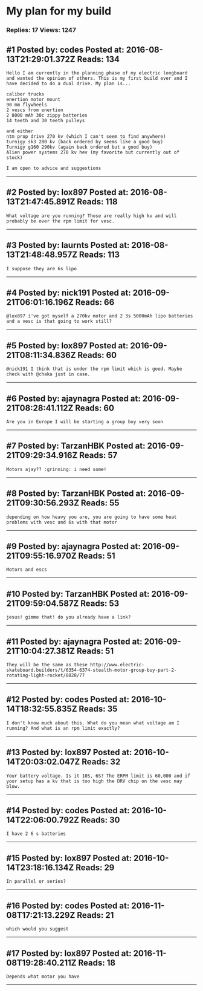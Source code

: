 # My plan for my build

### Replies: 17 Views: 1247

## \#1 Posted by: codes Posted at: 2016-08-13T21:29:01.372Z Reads: 134

```
Hello I am currently in the planning phase of my electric longboard and wanted the opinion of others. This is my first build ever and I have decided to do a dual drive. My plan is...

caliber trucks
enertion motor mount
90 mm flywheels
2 vescs from enertion
2 8000 mAh 30c zippy batteries
14 teeth and 30 teeth pulleys

and either
ntm prop drive 270 kv (which I can't seem to find anywhere)
turnigy sk3 280 kv (back ordered by seems like a good buy)
Turnigy g160 290kv (again back ordered but a good buy)
Alien power systems 270 kv hev (my favorite but currently out of stock)

I am open to advice and suggestions
```

---
## \#2 Posted by: lox897 Posted at: 2016-08-13T21:47:45.891Z Reads: 118

```
What voltage are you running? Those are really high kv and will probably be over the rpm limit for vesc.
```

---
## \#3 Posted by: laurnts Posted at: 2016-08-13T21:48:48.957Z Reads: 113

```
I suppose they are 6s lipo
```

---
## \#4 Posted by: nick191 Posted at: 2016-09-21T06:01:16.196Z Reads: 66

```
@lox897 i've got myself a 270kv motor and 2 3s 5000mAh lipo batteries and a vesc is that going to work still?
```

---
## \#5 Posted by: lox897 Posted at: 2016-09-21T08:11:34.836Z Reads: 60

```
@nick191 I think that is under the rpm limit which is good. Maybe check with @chaka just in case.
```

---
## \#6 Posted by: ajaynagra Posted at: 2016-09-21T08:28:41.112Z Reads: 60

```
Are you in Europe I will be starting a group buy very soon
```

---
## \#7 Posted by: TarzanHBK Posted at: 2016-09-21T09:29:34.916Z Reads: 57

```
Motors ajay?? :grinning: i need some!
```

---
## \#8 Posted by: TarzanHBK Posted at: 2016-09-21T09:30:56.293Z Reads: 55

```
depending on how heavy you are, you are going to have some heat problems with vesc and 6s with that motor
```

---
## \#9 Posted by: ajaynagra Posted at: 2016-09-21T09:55:16.970Z Reads: 51

```
Motors and escs
```

---
## \#10 Posted by: TarzanHBK Posted at: 2016-09-21T09:59:04.587Z Reads: 53

```
jesus! gimme that! do you already have a link?
```

---
## \#11 Posted by: ajaynagra Posted at: 2016-09-21T10:04:27.381Z Reads: 51

```
They will be the same as these http://www.electric-skateboard.builders/t/6354-6374-stealth-motor-group-buy-part-2-rotating-light-rocket/8828/77
```

---
## \#12 Posted by: codes Posted at: 2016-10-14T18:32:55.835Z Reads: 35

```
I don't know much about this. What do you mean what voltage am I running? And what is an rpm limit exactly?
```

---
## \#13 Posted by: lox897 Posted at: 2016-10-14T20:03:02.047Z Reads: 32

```
Your battery voltage. Is it 10S, 6S? The ERPM limit is 60,000 and if your setup has a kv that is too high the DRV chip on the vesc may blow.
```

---
## \#14 Posted by: codes Posted at: 2016-10-14T22:06:00.792Z Reads: 30

```
I have 2 6 s batteries
```

---
## \#15 Posted by: lox897 Posted at: 2016-10-14T23:18:16.134Z Reads: 29

```
In parallel or series?
```

---
## \#16 Posted by: codes Posted at: 2016-11-08T17:21:13.229Z Reads: 21

```
which would you suggest
```

---
## \#17 Posted by: lox897 Posted at: 2016-11-08T19:28:40.211Z Reads: 18

```
Depends what motor you have
```

---
